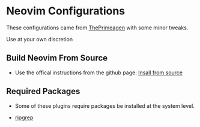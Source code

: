 # Neovim Configurations

These configurations came from [ThePrimeagen](https://www.youtube.com/watch?v=w7i4amO_zaE) with some minor tweaks.

Use at your own discretion 

## Build Neovim From Source

- Use the offical instructions from the github page: [Insall from source](https://github.com/neovim/neovim/blob/master/INSTALL.md#install-from-source)

## Required Packages

- Some of these plugins require packages be installed at the system level.

- [ripgrep](https://github.com/BurntSushi/ripgrep)
